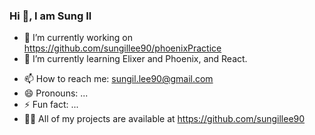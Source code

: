 ### Hi 👋, I am Sung Il

- 🔭 I’m currently working on https://github.com/sungillee90/phoenixPractice
- 🌱 I’m currently learning Elixer and Phoenix, and React.
<!-- - 👯 I’m looking to collaborate on ...
- 🤔 I’m looking for help with ...
- 💬 Ask me about ...
-->
- 📫 How to reach me: sungil.lee90@gmail.com
- 😄 Pronouns: ...
- ⚡ Fun fact: ...
- 👨‍💻 All of my projects are available at https://github.com/sungillee90

